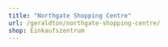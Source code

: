 ```yaml
---
title: "Northgate Shopping Centre"
url: /geraldton/northgate-shopping-centre/
shop: Einkaufszentrum
---
```

